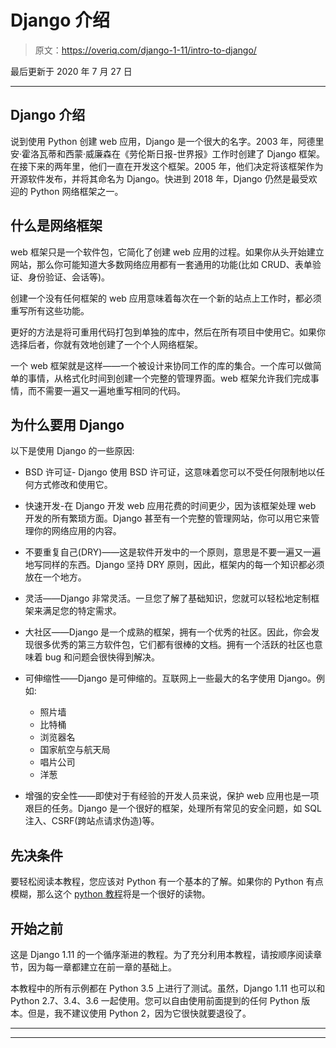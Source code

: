 # Django 介绍

> 原文：<https://overiq.com/django-1-11/intro-to-django/>

最后更新于 2020 年 7 月 27 日

* * *

## Django 介绍

说到使用 Python 创建 web 应用，Django 是一个很大的名字。2003 年，阿德里安·霍洛瓦蒂和西蒙·威廉森在《劳伦斯日报-世界报》工作时创建了 Django 框架。在接下来的两年里，他们一直在开发这个框架。2005 年，他们决定将该框架作为开源软件发布，并将其命名为 Django。快进到 2018 年，Django 仍然是最受欢迎的 Python 网络框架之一。

## 什么是网络框架

web 框架只是一个软件包，它简化了创建 web 应用的过程。如果你从头开始建立网站，那么你可能知道大多数网络应用都有一套通用的功能(比如 CRUD、表单验证、身份验证、会话等)。

创建一个没有任何框架的 web 应用意味着每次在一个新的站点上工作时，都必须重写所有这些功能。

更好的方法是将可重用代码打包到单独的库中，然后在所有项目中使用它。如果你选择后者，你就有效地创建了一个个人网络框架。

一个 web 框架就是这样——一个被设计来协同工作的库的集合。一个库可以做简单的事情，从格式化时间到创建一个完整的管理界面。web 框架允许我们完成事情，而不需要一遍又一遍地重写相同的代码。

## 为什么要用 Django

以下是使用 Django 的一些原因:

*   BSD 许可证- Django 使用 BSD 许可证，这意味着您可以不受任何限制地以任何方式修改和使用它。

*   快速开发-在 Django 开发 web 应用花费的时间更少，因为该框架处理 web 开发的所有繁琐方面。Django 甚至有一个完整的管理网站，你可以用它来管理你的网络应用的内容。

*   不要重复自己(DRY)——这是软件开发中的一个原则，意思是不要一遍又一遍地写同样的东西。Django 坚持 DRY 原则，因此，框架内的每一个知识都必须放在一个地方。

*   灵活——Django 非常灵活。一旦您了解了基础知识，您就可以轻松地定制框架来满足您的特定需求。

*   大社区——Django 是一个成熟的框架，拥有一个优秀的社区。因此，你会发现很多优秀的第三方软件包，它们都有很棒的文档。拥有一个活跃的社区也意味着 bug 和问题会很快得到解决。

*   可伸缩性——Django 是可伸缩的。互联网上一些最大的名字使用 Django。例如:

    *   照片墙
    *   比特桶
    *   浏览器名
    *   国家航空与航天局
    *   唱片公司
    *   洋葱
*   增强的安全性——即使对于有经验的开发人员来说，保护 web 应用也是一项艰巨的任务。Django 是一个很好的框架，处理所有常见的安全问题，如 SQL 注入、CSRF(跨站点请求伪造)等。

## 先决条件

要轻松阅读本教程，您应该对 Python 有一个基本的了解。如果你的 Python 有点模糊，那么这个 [python 教程](/python-101/intro-to-python/)将是一个很好的读物。

## 开始之前

这是 Django 1.11 的一个循序渐进的教程。为了充分利用本教程，请按顺序阅读章节，因为每一章都建立在前一章的基础上。

本教程中的所有示例都在 Python 3.5 上进行了测试。虽然，Django 1.11 也可以和 Python 2.7、3.4、3.6 一起使用。您可以自由使用前面提到的任何 Python 版本。但是，我不建议使用 Python 2，因为它很快就要退役了。

* * *

* * *